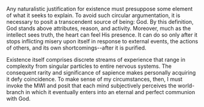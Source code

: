 Any naturalistic justification for existence must presuppose some element of what it seeks to explain. To avoid such circular argumentation, it is necessary to posit a transcendent source of being: God. By this definition, God stands above attributes, reason, and activity. Moreover, much as the intellect sees truth, the heart can feel His presence. It can do so only after it stops inflicting misery upon itself in response to external events, the actions of others, and its own shortcomings--after it is purified.

Existence itself comprises discrete streams of experience that range in complexity from singular particles to entire nervous systems. The consequent rarity and significance of sapience makes personally acquiring it defy coincidence. To make sense of my circumstances, then, I must invoke the MWI and posit that each mind subjectively perceives the world-branch in which it eventually enters into an eternal and perfect communion with God.